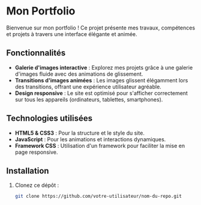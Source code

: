 # Mon Portfolio

Bienvenue sur mon portfolio ! Ce projet présente mes travaux, compétences et projets à travers une interface élégante et animée.

## Fonctionnalités

- **Galerie d'images interactive** : Explorez mes projets grâce à une galerie d'images fluide avec des animations de glissement.
- **Transitions d'images animées** : Les images glissent élégamment lors des transitions, offrant une expérience utilisateur agréable.
- **Design responsive** : Le site est optimisé pour s'afficher correctement sur tous les appareils (ordinateurs, tablettes, smartphones).

## Technologies utilisées

- **HTML5 & CSS3** : Pour la structure et le style du site.
- **JavaScript** : Pour les animations et interactions dynamiques.
- **Framework CSS** : Utilisation d'un framework pour faciliter la mise en page responsive.

## Installation

1. Clonez ce dépôt :
   ```bash
   git clone https://github.com/votre-utilisateur/nom-du-repo.git
